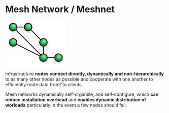 # Mesh Network / Meshnet

![](2021-07-18-15-08-00.png)

Infrastructure **nodes connect directly, dynamically and non-hierarchically** to as many other nodes as possible and cooperate with one another to efficiently route data from/'to clients.

Mesh networks dynamically self-organize, and self-configure, which **can reduce installation overhead** and **enables dynamic distribution of worloads** particularly in the event a few nodes should fail.
